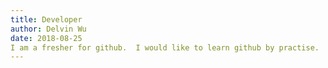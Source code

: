 ```yaml
---
title: Developer
author: Delvin Wu
date: 2018-08-25
I am a fresher for github.  I would like to learn github by practise.
---
```

